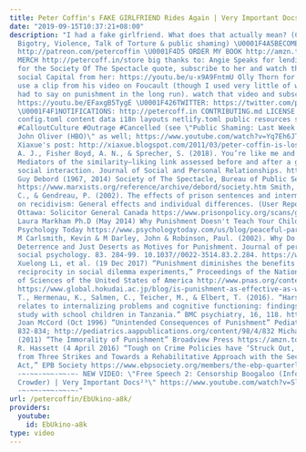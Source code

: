 ```yaml
---
title: Peter Coffin's FAKE GIRLFRIEND Rides Again | Very Important Docs¹⁹
date: "2019-09-15T10:37:21+08:00"
description: "I had a fake girlfriend. What does that actually mean? (CW: Language,
  Bigotry, Violence, Talk of Torture & public shaming) \U0001F4A5BECOME A PATRON at
  http://patreon.com/petercoffin \U0001F4D5 ORDER MY BOOK http://amzn.to/2FEsqJR \U0001F455
  MERCH http://petercoff.in/store big thanks to: Angie Speaks for lending her voice
  for the Society Of The Spectacle quote, subscribe to her and watch this video about
  social Capital from her: https://youtu.be/u-x9A9FntmU Olly Thorn for letting me
  use a clip from his video on Foucault (though I used very little of what Foucault
  had to say on punishment in the long run). watch that video and subscribe to him:
  https://youtu.be/EFaxgB5TygE \U0001F426TWITTER: https://twitter.com/petercoffin
  \U0001F4F1NOTIFICATIONS: http://petercoff.in CONTRIBUTING.md LICENSE README.md archetypes
  config.toml content data i18n layouts netlify.toml public resources scripts static
  #CalloutCulture #Outrage #Cancelled (see \"Public Shaming: Last Week Tonight with
  John Oliver (HBO)\" as well; https://www.youtube.com/watch?v=Yq7Eh6JTKIg SOURCES
  Xiaxue's post: http://xiaxue.blogspot.com/2011/03/peter-coffin-is-loser.html Hampton,
  A. J., Fisher Boyd, A. N., & Sprecher, S. (2018). You’re like me and I like you:
  Mediators of the similarity–liking link assessed before and after a getting-acquainted
  social interaction. Journal of Social and Personal Relationships. https://doi.org/10.1177/0265407518790411
  Guy Debord (1967, 2014) Society of The Spectacle, Bureau of Public Secrets https://amzn.to/2AVAvJE,
  https://www.marxists.org/reference/archive/debord/society.htm Smith, P., Goggin,
  C., & Gendreau, P. (2002). The effects of prison sentences and intermediate sanctions
  on recidivism: General effects and individual differences. (User Report 2002-01).
  Ottawa: Solicitor General Canada https://www.prisonpolicy.org/scans/gendreau.pdf
  Laura Markham Ph.D (May 2014) Why Punishment Doesn't Teach Your Child Accountability,
  Psychology Today https://www.psychologytoday.com/us/blog/peaceful-parents-happy-kids/201405/why-punishment-doesnt-teach-your-child-accountability
  M Carlsmith, Kevin & M Darley, John & Robinson, Paul. (2002). Why Do We Punish?
  Deterrence and Just Deserts as Motives for Punishment. Journal of personality and
  social psychology. 83. 284-99. 10.1037//0022-3514.83.2.284. https://www.researchgate.net/publication/11232979_Why_Do_We_Punish_Deterrence_and_Just_Deserts_as_Motives_for_Punishment
  Xuelong Li, et al. (19 Dec 2017) “Punishment diminishes the benefits of network
  reciprocity in social dilemma experiments,” Proceedings of the National Academy
  of Sciences of the United States of America http://www.pnas.org/content/early/2017/12/15/1707505115,
  https://www.global.hokudai.ac.jp/blog/is-punishment-as-effective-as-we-think/ Hecker,
  T., Hermenau, K., Salmen, C., Teicher, M., & Elbert, T. (2016). “Harsh discipline
  relates to internalizing problems and cognitive functioning: findings from a cross-sectional
  study with school children in Tanzania.” BMC psychiatry, 16, 118. https://www.ncbi.nlm.nih.gov/pmc/articles/PMC4850652/
  Joan McCord (Oct 1996) “Unintended Consequences of Punishment” Pediatrics, 98 (4)
  832-834; http://pediatrics.aappublications.org/content/98/4/832 Michael J. Zimmerman
  (2011) “The Immorality of Punishment” Broadview Press https://amzn.to/2CAryVR Matthew
  R. Hassett (4 April 2016) “Tough on Crime Policies have ‘Struck Out,’ Moving Away
  from Three Strikes and Towards a Rehabilitative Approach with the Second Chance
  Act,” EPB Society https://www.ebpsociety.org/members/the-ebp-quarterly/33-the-ebp-quarterly/q2-2016/205-tough-on-crime-policies-have-struck-out
  -~-~~-~~~-~~-~- NEW VIDEO: \"Free Speech 2: Censorship Boogaloo (Infowars, Steven
  Crowder) | Very Important Docs²³\" https://www.youtube.com/watch?v=SlFdykutQ0g&list=PL9oHQnEByWyXObkJN9YYQS9hxBjpN8RLG
  -~-~~-~~~-~~-~-"
url: /petercoffin/EbUkino-a8k/
providers:
  youtube:
    id: EbUkino-a8k
type: video
---
```

